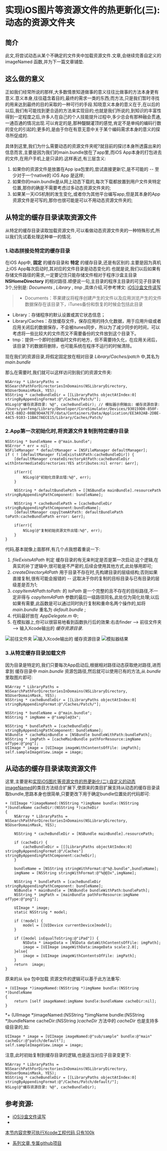 # 实现iOS图片等资源文件的热更新化(三):动态的资源文件夹

## 简介

此文,将尝试动态从某个不确定的文件夹中加载资源文件.文章,会继续完善自定义的 imageNamed 函数,并为下一篇文章铺垫.

## 这么做的意义

正如我们经常所说的那样,大多数情景知道做事的意义往往比做事的方法本身更有意义.意义本身,往往蕴含着目的,最终的需求一类的东西;而方法,只是我们暂时寻找的用来达到最终的目的采取的一种可行的手段.知晓意义本身的意义在于,在以后的以后,我们有可能找到更合适的方法来实现目的;也就是我们所说的,到知识的丰富性得到一定程度之后,许多人在自己的个人技能提升过程中,多少总会有那种融会贯通,一通百通的情况出现.可以肯定的是,那种醍醐灌顶的感觉,肯定不是单纯的编码行数的变化的引起的;更多的,是由于你在有意无意中关于某个编码需求本身的意义的探寻所促成的.

具体到这里,我们为什么需要动态的资源文件夹呢?就目前的探讨本身所透露出来的信息而言,主要是因为我们的main.bundle放在了app里,而iOS App本身的打包进去的文件,在用户手机上是只读的.这样表述,有三层含义:

1. 如果你的资源文件是放置在App ipa包里的,尝试直接更新它,是不可能的 -- 至少对于一个native的 iOS App 是这样;
2. 如果你的main.bundle是从网上动态下载的,每次下载都放置到用户文件夹特定位置,那你的确是不需要考虑过多动态资源文件夹的;
3. 如果某一天iOS机制的发生变化,或者你为其他平台编写app,但是其本身的App资源文件是可写的,那你也很可能是可以不用动态资源文件夹的;

## 从特定的缓存目录读取资源文件

从特定的缓存目录读取加载资源文件,可以看做动态资源文件夹的一种特殊形式,所以我们先试着处理这种单一的情况.

### 1.动态拼接处特定的缓存目录

在iOS App中, **固定** 的缓存目录和 **特定** 的缓存目录,还是有区别的.主要是因为真机上iOS App每次启动时,其对应的文件目录是动态变化的.也就是说,我们以后如果有存储文件路径的需求,一定要记住只能存储文件相对于程序沙盒主目录 **NSHomeDirectory** 的相对路径.顺便说一句,主目录的程序主目录的可见子目录有3个,分别是: *Documents* , *Library* , *tmp* ,具体介绍,可参考博文: [ iOS沙盒文件读写](http://blog.csdn.net/yangbingbinga/article/details/46406053)

>* Documents：苹果建议将程序创建产生的文件以及应用浏览产生的文件数据保存在该目录下，iTunes备份和恢复的时候会包括此目录  
* Library：存储程序的默认设置或其它状态信息；  
* Library/Caches：存放缓存文件，保存应用的持久化数据，用于应用升级或者应用关闭后的数据保存，不会被itunes同步，所以为了减少同步的时间，可以考虑将一些比较大的文件而又不需要备份的文件放到这个目录下。  
* tmp：提供一个即时创建临时文件的地方，但不需要持久化，在应用关闭后，该目录下的数据将删除，也可能系统在程序不运行的时候清除。

现在我们的资源目录,将假定固定放在相对目录 *Library/Caches/patch* 中,其名为 *main.bundle*

那么在需要时,我们就可以这样访问到我们的资源文件夹:

```objc
NSArray * LibraryPaths = NSSearchPathForDirectoriesInDomains(NSLibraryDirectory, NSUserDomainMask, YES);
NSString * cacheBundleDir = [[LibraryPaths objectAtIndex:0] stringByAppendingFormat:@"/Caches/Patch/"];
NSLog(@"缓存资源目录: %@", cacheBundleDir); // 模拟器示例输出: 缓存资源目录: /Users/yanfeng/Library/Developer/CoreSimulator/Devices/930159D0-850F-43CE-88D2-08BE9D4A7E7F/data/Containers/Data/Application/EE3A92AB-2DBE-44C5-9103-11BAC7AECE15/Library/Caches/Patch/
```

### 2.App第一次初始化时,将资源文件复制到特定缓存目录

```objc
NSString * bundleName = @"main.bundle";
NSError * err = nil;
NSFileManager * defaultManager = [NSFileManager defaultManager];
if ( ! [defaultManager fileExistsAtPath:cacheBundleDir]) {
    [defaultManager createDirectoryAtPath:cacheBundleDir withIntermediateDirectories:YES attributes:nil error: &err];

    if(err){
        NSLog(@"初始化目录出错:%@", err);
    }

    NSString * defaultBundlePath = [[NSBundle mainBundle].resourcePath stringByAppendingPathComponent: bundleName];

    NSString * cacheBundlePath = [cacheBundleDir stringByAppendingPathComponent:bundleName];
    [defaultManager copyItemAtPath: defaultBundlePath toPath:cacheBundlePath error: &err];

    if(err){
        NSLog(@"复制初始资源文件出错:%@", err);
    }
}
```

代码,基本就像上面那样,有几个点我想着重说一下:

1. *fileExistsAtPath* 判定 缓存目录的有无来判定是否是第一次启动.这个逻辑,在真实的补丁逻辑中,很可能是不严密的,后续会使用其他方式,此处够用即可;
2. *createDirectoryAtPath* 用于目录不存在时,先构建目录的层级结构;否则如果直接复制,很有可能会报错的 -- 这取决于你的复制的目标目录与已有目录的层级差是否为1;
3. *copyItemAtPath:toPath:* 的 *toPath* 是一个完整的且不存在的目标路径,不一定非得与 *copyItemAtPath* 参数的最后一级路径同名,此处仅为简化处理;以后如果有需要,此函数是可以通过同时执行复制和重命名两个操作的,如将 *main.bundle* 重名为 *default.bundle* ;
4. 代码最好放在 *AppDelegate.m* 中;
5. 在模拟器上,你可以很容易地看到函数执行后的效果:右击finder --> 前往文件夹 --> 输入Xcode输出的 *缓存资源目录*.

![前往文件夹](https://github.com/ios122/ios_assets_hot_update/blob/master/imgs/ios_assets_hot_update_3/01.png?raw=true)
![输入Xcode输出的 *缓存资源目录*](https://github.com/ios122/ios_assets_hot_update/blob/master/imgs/ios_assets_hot_update_3/02.png?raw=true)
![模拟器结果](https://github.com/ios122/ios_assets_hot_update/blob/master/imgs/ios_assets_hot_update_3/03.png?raw=true)

### 3.从特定缓存目录加载文件

因为目录是特定的,我们只要每次App启动后,根据相对路径动态获取绝对路径,进而拿到 缓存目录中 *main.bundle* 资源包路径,然后就可以使用已有的方法,从 *bundle* 里取图片即可:

```objc
NSArray * LibraryPaths = NSSearchPathForDirectoriesInDomains(NSLibraryDirectory, NSUserDomainMask, YES);
NSString * cacheBundleDir = [[LibraryPaths objectAtIndex:0] stringByAppendingFormat:@"/Caches/Patch/"];

NSString * bundleName = @"main.bundle";
NSString * imgName = @"sample@3x";

NSString * bundlePath = [cacheBundleDir stringByAppendingPathComponent: bundleName];
NSBundle * cacheMainBundle = [NSBundle bundleWithPath:bundlePath];
NSString * imgPath = [cacheMainBundle pathForResource:imgName ofType:@"png"];
UIImage * image = [UIImage imageWithContentsOfFile: imgPath];
self.sampleImageView.image = image;
```

## 从动态的缓存目录读取资源文件

这里,主要是和[实现iOS图片等资源文件的热更新化(二):自定义的动态 imageNamed](http://www.ios122.com/2016/09/ios_assets_hot_update_2/)的类目方法结合扩展下,使原来的类目扩展支持从动态的缓存目录读取bundle,思路本身也很简单,只要更改下用于确定bundle位置处的代码即可:

```objc
+ (UIImage *)imageNamed:(NSString *)imgName bundle:(NSString *)bundleName cacheDir:(NSString *)cacheDir
{
    NSArray * LibraryPaths = NSSearchPathForDirectoriesInDomains(NSLibraryDirectory, NSUserDomainMask, YES);

    NSString * cacheBundleDir = [NSBundle mainBundle].resourcePath;

    if (cacheDir) {
        cacheBundleDir = [[[LibraryPaths objectAtIndex:0] stringByAppendingFormat:@"/Caches"] stringByAppendingPathComponent:cacheDir];
    }

    bundleName = [NSString stringWithFormat:@"%@.bundle",bundleName];
    imgName = [NSString stringWithFormat:@"%@@3x",imgName];

    NSString * bundlePath = [cacheBundleDir stringByAppendingPathComponent: bundleName];
    NSBundle * mainBundle = [NSBundle bundleWithPath:bundlePath];
    NSString * imgPath = [mainBundle pathForResource:imgName ofType:@"png"];

    UIImage * image;
    static NSString * model;

    if (!model) {
        model = [[UIDevice currentDevice]model];
    }

    if ([model isEqualToString:@"iPad"]) {
        NSData * imageData = [NSData dataWithContentsOfFile: imgPath];
        image = [UIImage imageWithData:imageData scale:2.0];
    }else{
        image = [UIImage imageWithContentsOfFile: imgPath];
    }
    return  image;
}
```

原来的从 ipa 包中加载 资源文件的逻辑可以基于此方法重写:

```objc
+ (UIImage *)imageNamed:(NSString *)imgName bundle:(NSString *)bundleName
{
    return [self imageNamed:imgName bundle:bundleName cacheDir:nil];
}
```
*+ (UIImage *)imageNamed:(NSString *)imgName bundle:(NSString *)bundleName cacheDir:(NSString *)cacheDir* 方法中的 *cacheDir* 也是支持多级目录的,如:

```objc
UIImage * image = [UIImage imageNamed:@"sub/sample" bundle:@"main" cacheDir:@"patch/default"];
self.sampleImageView.image = image;
```

注意,此时初始复制到缓存目录的逻辑,也是适当对应子目录变更下:

```objc
NSArray * LibraryPaths = NSSearchPathForDirectoriesInDomains(NSLibraryDirectory, NSUserDomainMask, YES);
NSString * cacheBundleDir = [[LibraryPaths objectAtIndex:0] stringByAppendingFormat:@"/Caches/Patch/default/"];
NSLog(@"缓存资源目录: %@", cacheBundleDir);
```

## 参考资源:

* [ iOS沙盒文件读写](http://blog.csdn.net/yangbingbinga/article/details/46406053)
* 
[本节内容完整可执行Xcode工程代码,只有100k](https://github.com/ios122/ios_assets_hot_update/raw/master/res/ios_assets_hot_update_3.zip)
* [系列文章,专属github项目](https://github.com/ios122/ios_assets_hot_update)
